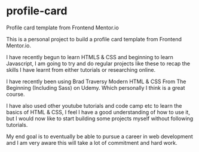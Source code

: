# profile-card
Profile card template from Frontend Mentor.io


This is a personal project to build a profile card template from Frontend Mentor.io.

I have recently begun to learn HTMLS & CSS and beginning to learn Javascript, I am going to try and do regular projects like these to recap the skills I have learnt from either tutorials or researching online.

I have recently been using Brad Traversy Modern HTML & CSS From The Beginning (Including Sass) on Udemy. Which personally I think is a great course.

I have also used other youtube tutorials and code camp etc to learn the basics of HTML & CSS, I feel I have a good understanding of how to use it, but I would now like to start building some projects myself without following tutorials.

My end goal is to eventually be able to pursue a career in web development and I am very aware this will take a lot of commitment and hard work. 
